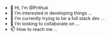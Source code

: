 - 👋 Hi, I’m @Prithuk
- 👀 I’m interested in developing things ...
- 🌱 I’m currently trying to be a full stack dev ...
- 💞️ I’m looking to collaborate on ...
- 📫 How to reach me ...

<!---
Prithuk/Prithuk is a ✨ special ✨ repository because its `README.md` (this file) appears on your GitHub profile.
You can click the Preview link to take a look at your changes.
--->
